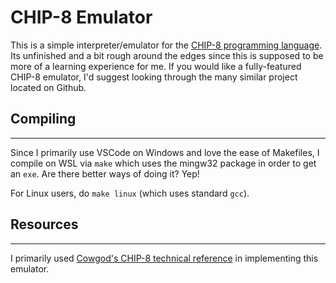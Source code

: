CHIP-8 Emulator
==============
This is a simple interpreter/emulator for the [CHIP-8 programming language](https://en.wikipedia.org/wiki/CHIP-8). Its unfinished and a bit rough around the edges since this is supposed to be more of a learning experience for me. If you would like a fully-featured CHIP-8 emulator, I'd suggest looking through the many similar project located on Github.

## Compiling
-------------
Since I primarily use VSCode on Windows and love the ease of Makefiles, I compile on WSL via `make` which uses the mingw32 package in order to get an `exe`. Are there better ways of doing it? Yep!

For Linux users, do `make linux` (which uses standard `gcc`).

## Resources
------------
I primarily used [Cowgod's CHIP-8 technical reference](http://devernay.free.fr/hacks/chip8/C8TECH10.HTM#00EE) in implementing this emulator.
